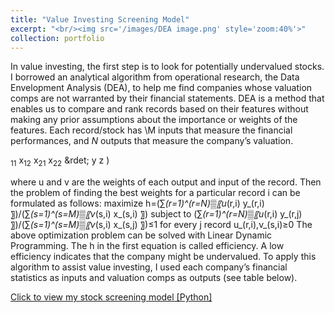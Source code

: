 ```yaml
---
title: "Value Investing Screening Model"
excerpt: "<br/><img src='/images/DEA image.png' style='zoom:40%'>"
collection: portfolio
---
```


In value investing, the first step is to look for potentially undervalued stocks. I borrowed an analytical algorithm from operational research, the Data Envelopment Analysis (DEA), to help me find companies whose valuation comps are not warranted by their financial statements.
DEA is a method that enables us to compare and rank records based on their features without making any prior assumptions about the importance or weights of the features. Each record/stock has \M inputs that measure the financial performances, and $N$ outputs that measure the company’s valuation.

<math>
	(<array align="c"> <item>
		&ldet;<array align="cc">
			<item>x<sub>11</sub>
			<item>x<sub>12</sub>
			<item>x<sub>21</sub>			
			<item>x<sub>22</sub>
		</array><rd>&rdet;
		<item> y <item> z
	</array>)
</math>

where u and v are the weights of each output and input of the record. Then the problem of finding the best weights for a particular record i can be formulated as follows:
maximize h=(∑_(r=1)^(r=N)▒〖u_(r,i) y_(r,i) 〗)/(∑_(s=1)^(s=M)▒〖v_(s,i) x_(s,i) 〗)
subject to  (∑_(r=1)^(r=N)▒〖u_(r,i) y_(r,j) 〗)/(∑_(s=1)^(s=M)▒〖v_(s,i) x_(s,j) 〗)≤1 for every j record
u_(r,i),v_(s,i)≥0
The above optimization problem can be solved with Linear Dynamic Programming. The h in the first equation is called efficiency. A low efficiency indicates that the company might be undervalued. To apply this algorithm to assist value investing, I used each company’s financial statistics as inputs and valuation comps as outputs (see table below).


[Click to view my stock screening model [Python]](https://github.com/HoagieT/Stock-Screening-Model-Based-On-Data-Envelopment-Analysis)
